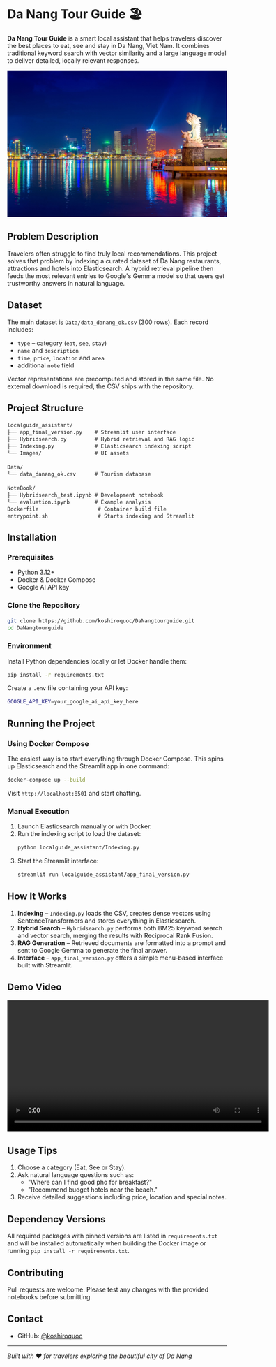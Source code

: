 # Da Nang Tour Guide 🏖️

**Da Nang Tour Guide** is a smart local assistant that helps travelers discover the best places to eat, see and stay in Da Nang, Viet Nam. It combines traditional keyword search with vector similarity and a large language model to deliver detailed, locally relevant responses.

<p align="center">
  <img src="localguide_assistant/Images/background.jpg" />
</p>

## Problem Description
Travelers often struggle to find truly local recommendations. This project solves that problem by indexing a curated dataset of Da Nang restaurants, attractions and hotels into Elasticsearch. A hybrid retrieval pipeline then feeds the most relevant entries to Google's Gemma model so that users get trustworthy answers in natural language.

## Dataset
The main dataset is `Data/data_danang_ok.csv` (300 rows). Each record includes:

- `type` – category (`eat`, `see`, `stay`)
- `name` and `description`
- `time`, `price`, `location` and `area`
- additional `note` field

Vector representations are precomputed and stored in the same file. No external download is required, the CSV ships with the repository.

## Project Structure
```
localguide_assistant/
├── app_final_version.py    # Streamlit user interface
├── Hybridsearch.py         # Hybrid retrieval and RAG logic
├── Indexing.py             # Elasticsearch indexing script
└── Images/                 # UI assets

Data/
└── data_danang_ok.csv      # Tourism database

NoteBook/
├── Hybridsearch_test.ipynb # Development notebook
└── evaluation.ipynb        # Example analysis
Dockerfile                   # Container build file
entrypoint.sh                # Starts indexing and Streamlit
```

## Installation
### Prerequisites
- Python 3.12+
- Docker & Docker Compose
- Google AI API key

### Clone the Repository
```bash
git clone https://github.com/koshiroquoc/DaNangtourguide.git
cd DaNangtourguide
```

### Environment
Install Python dependencies locally or let Docker handle them:
```bash
pip install -r requirements.txt
```
Create a `.env` file containing your API key:
```bash
GOOGLE_API_KEY=your_google_ai_api_key_here
```

## Running the Project
### Using Docker Compose
The easiest way is to start everything through Docker Compose. This spins up Elasticsearch and the Streamlit app in one command:
```bash
docker-compose up --build
```
Visit `http://localhost:8501` and start chatting.

### Manual Execution
1. Launch Elasticsearch manually or with Docker.
2. Run the indexing script to load the dataset:
   ```bash
   python localguide_assistant/Indexing.py
   ```
3. Start the Streamlit interface:
   ```bash
   streamlit run localguide_assistant/app_final_version.py
   ```

## How It Works
1. **Indexing** – `Indexing.py` loads the CSV, creates dense vectors using SentenceTransformers and stores everything in Elasticsearch.
2. **Hybrid Search** – `Hybridsearch.py` performs both BM25 keyword search and vector search, merging the results with Reciprocal Rank Fusion.
3. **RAG Generation** – Retrieved documents are formatted into a prompt and sent to Google Gemma to generate the final answer.
4. **Interface** – `app_final_version.py` offers a simple menu-based interface built with Streamlit.

## Demo Video
<p align="center">
  <video src="localguide_assistant/Images/Video_Demo_Real.mp4" controls width="600"></video>
</p>

## Usage Tips
1. Choose a category (Eat, See or Stay).
2. Ask natural language questions such as:
   - "Where can I find good pho for breakfast?"
   - "Recommend budget hotels near the beach."
3. Receive detailed suggestions including price, location and special notes.

## Dependency Versions
All required packages with pinned versions are listed in `requirements.txt` and will be installed automatically when building the Docker image or running `pip install -r requirements.txt`.

## Contributing
Pull requests are welcome. Please test any changes with the provided notebooks before submitting.

## Contact
- GitHub: [@koshiroquoc](https://github.com/koshiroquoc)

---
*Built with ❤️ for travelers exploring the beautiful city of Da Nang*
